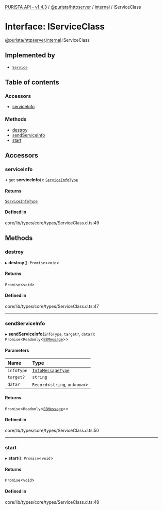 [PURISTA API - v1.4.3](../README.md) / [@purista/httpserver](../modules/purista_httpserver.md) / [internal](../modules/purista_httpserver.internal.md) / IServiceClass

# Interface: IServiceClass

[@purista/httpserver](../modules/purista_httpserver.md).[internal](../modules/purista_httpserver.internal.md).IServiceClass

## Implemented by

- [`Service`](../classes/purista_httpserver.internal.Service.md)

## Table of contents

### Accessors

- [serviceInfo](purista_httpserver.internal.IServiceClass.md#serviceinfo)

### Methods

- [destroy](purista_httpserver.internal.IServiceClass.md#destroy)
- [sendServiceInfo](purista_httpserver.internal.IServiceClass.md#sendserviceinfo)
- [start](purista_httpserver.internal.IServiceClass.md#start)

## Accessors

### serviceInfo

• `get` **serviceInfo**(): [`ServiceInfoType`](../modules/purista_httpserver.internal.md#serviceinfotype)

#### Returns

[`ServiceInfoType`](../modules/purista_httpserver.internal.md#serviceinfotype)

#### Defined in

core/lib/types/core/types/ServiceClass.d.ts:49

## Methods

### destroy

▸ **destroy**(): `Promise`<`void`\>

#### Returns

`Promise`<`void`\>

#### Defined in

core/lib/types/core/types/ServiceClass.d.ts:47

___

### sendServiceInfo

▸ **sendServiceInfo**(`infoType`, `target?`, `data?`): `Promise`<`Readonly`<[`EBMessage`](../modules/purista_httpserver.internal.md#ebmessage)\>\>

#### Parameters

| Name | Type |
| :------ | :------ |
| `infoType` | [`InfoMessageType`](../modules/purista_httpserver.internal.md#infomessagetype) |
| `target?` | `string` |
| `data?` | `Record`<`string`, `unknown`\> |

#### Returns

`Promise`<`Readonly`<[`EBMessage`](../modules/purista_httpserver.internal.md#ebmessage)\>\>

#### Defined in

core/lib/types/core/types/ServiceClass.d.ts:50

___

### start

▸ **start**(): `Promise`<`void`\>

#### Returns

`Promise`<`void`\>

#### Defined in

core/lib/types/core/types/ServiceClass.d.ts:48

